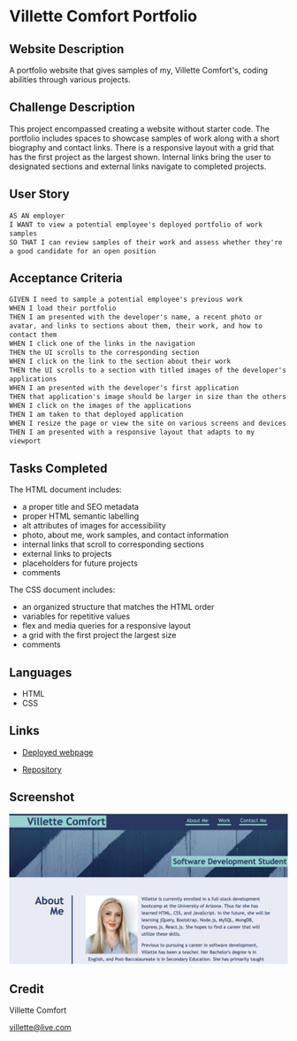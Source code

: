 # Villette Comfort Portfolio

## Website Description

A portfolio website that gives samples of my, Villette Comfort's, coding abilities through various projects.

## Challenge Description

This project encompassed creating a website without starter code.  The portfolio includes spaces to showcase samples of work along with a short biography and contact links. There is 
a responsive layout with a grid that has the first project as the largest shown. Internal links bring the user to designated sections and external links navigate to completed projects. 

## User Story

```
AS AN employer
I WANT to view a potential employee's deployed portfolio of work samples
SO THAT I can review samples of their work and assess whether they're a good candidate for an open position
```

## Acceptance Criteria 

```
GIVEN I need to sample a potential employee's previous work
WHEN I load their portfolio
THEN I am presented with the developer's name, a recent photo or avatar, and links to sections about them, their work, and how to contact them
WHEN I click one of the links in the navigation
THEN the UI scrolls to the corresponding section
WHEN I click on the link to the section about their work
THEN the UI scrolls to a section with titled images of the developer's applications
WHEN I am presented with the developer's first application
THEN that application's image should be larger in size than the others
WHEN I click on the images of the applications
THEN I am taken to that deployed application
WHEN I resize the page or view the site on various screens and devices
THEN I am presented with a responsive layout that adapts to my viewport
```

## Tasks Completed
The HTML document includes:
* a proper title and SEO metadata
* proper HTML semantic labelling
* alt attributes of images for accessibility
* photo, about me, work samples, and contact information
* internal links that scroll to corresponding sections
* external links to projects
* placeholders for future projects
* comments

The CSS document includes:
* an organized structure that matches the HTML order
* variables for repetitive values
* flex and media queries for a responsive layout
* a grid with the first project the largest size
* comments


## Languages
- HTML
- CSS

## Links
* [Deployed webpage](https://villettec.github.io/Module_2_Challenge-Villette_Comfort_Portfolio/)

* [Repository](https://github.com/villettec/Module_2_Challenge-Villette_Comfort_Portfolio)

## Screenshot
![image](./assets/images/readme-screenshot.png)

## Credit
Villette Comfort

villette@live.com

